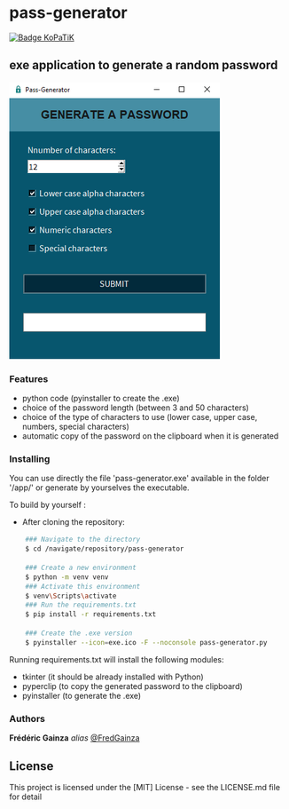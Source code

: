 # pass-generator

[![Badge KoPaTiK](https://img.shields.io/badge/KoPaTiK-Agency-blue)](https://fgainza.fr)

## exe application to generate a random password

![pass-generator](app/pass-generator.png)  

### Features

- python code (pyinstaller to create the .exe)
- choice of the password length (between 3 and 50 characters)
- choice of the type of characters to use (lower case, upper case, numbers, special characters)
- automatic copy of the password on the clipboard when it is generated

### Installing

You can use directly the file 'pass-generator.exe' available in the folder '/app/' or generate by yourselves the executable.

To build by yourself :

- After cloning the repository:

```bash
    ### Navigate to the directory
    $ cd /navigate/repository/pass-generator
	
    ### Create a new environment
    $ python -m venv venv 
    ### Activate this environment
    $ venv\Scripts\activate
    ### Run the requirements.txt
    $ pip install -r requirements.txt
	
    ### Create the .exe version
    $ pyinstaller --icon=exe.ico -F --noconsole pass-generator.py
```

Running requirements.txt will install the following modules:

- tkinter (it should be already installed with Python)
- pyperclip (to copy the generated password to the clipboard)
- pyinstaller (to generate the .exe)

### Authors

**Frédéric Gainza** _alias_ [@FredGainza](https://fgainza.fr)

## License

This project is licensed under the [MIT] License - see the LICENSE.md file for detail
